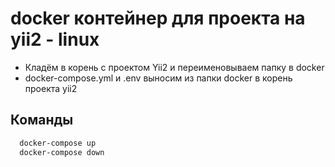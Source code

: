 # docker контейнер для проекта на yii2 - linux

- Кладём в корень с проектом Yii2 и переименовываем папку в docker
- docker-compose.yml и .env выносим из папки docker в корень проекта yii2

## Команды

```bash
  docker-compose up
  docker-compose down
```
